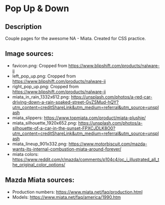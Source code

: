 # Pop Up & Down
## Description
Couple pages for the awesome NA - Miata. Created for CSS practice.

## Image sources:
- favicon.png: Cropped from https://www.blipshift.com/products/nalware-ii
- left_pop_up.png: Cropped from https://www.blipshift.com/products/nalware-ii
- right_pop_up.png: Cropped from https://www.blipshift.com/products/nalware-ii
- miata_in_rain_1332x612.png: https://unsplash.com/photos/a-red-car-driving-down-a-rain-soaked-street-GyZSMud-hQY?utm_content=creditShareLink&utm_medium=referral&utm_source=unsplash
- miata_slippers: https://www.topmiata.com/product/miata-plushie/
- miata_silhouette_1920x652.png: https://unsplash.com/photos/a-silhouette-of-a-car-in-the-sunset-FPXCJDLK8O0?utm_content=creditShareLink&utm_medium=referral&utm_source=unsplash
- miata_lineup_901x332.png: https://www.motorbiscuit.com/mazda-wants-its-internal-combustion-miata-around-forever/
- miata colors: https://www.reddit.com/r/mazda/comments/p104c4/oc_i_illustrated_all_the_original_color_options/

## Mazda Miata sources:
- Production numbers: https://www.miata.net/faq/production.html
- Models: https://www.miata.net/faq/america/1990.htm